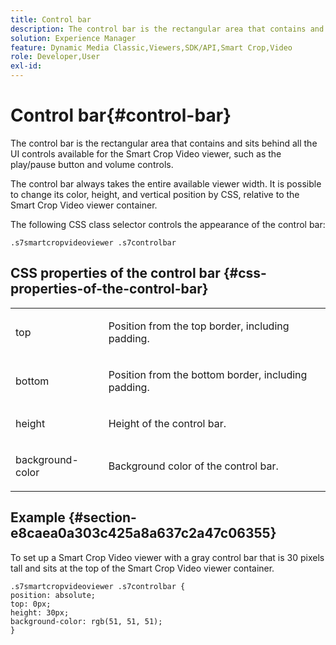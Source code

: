 ```yaml
---
title: Control bar
description: The control bar is the rectangular area that contains and sits behind all the UI controls available for the Smart Crop Video viewer, such as the play/pause button and volume controls.
solution: Experience Manager
feature: Dynamic Media Classic,Viewers,SDK/API,Smart Crop,Video
role: Developer,User
exl-id: 
---
```

# Control bar{#control-bar}

The control bar is the rectangular area that contains and sits behind all the UI controls available for the Smart Crop Video viewer, such as the play/pause button and volume controls.

<!--<a id="section_061E550C1C1D4DB2BD663A898895B38C"></a>-->

The control bar always takes the entire available viewer width. It is possible to change its color, height, and vertical position by CSS, relative to the Smart Crop Video viewer container.

The following CSS class selector controls the appearance of the control bar:

```
.s7smartcropvideoviewer .s7controlbar
```

## CSS properties of the control bar {#css-properties-of-the-control-bar}

<table id="table_C48C56E696304C9BAFEE71BA9EA9A174"> 
 <tbody> 
  <tr> 
   <td colname="col1"> <p> <span class="codeph"> top </span> </p> </td> 
   <td colname="col2"> <p>Position from the top border, including padding. </p> </td> 
  </tr> 
  <tr> 
   <td colname="col1"> <p> <span class="codeph"> bottom </span> </p> </td> 
   <td colname="col2"> <p> Position from the bottom border, including padding. </p> </td> 
  </tr> 
  <tr> 
   <td colname="col1"> <p> <span class="codeph"> height </span> </p> </td> 
   <td colname="col2"> <p>Height of the control bar. </p> </td> 
  </tr> 
  <tr> 
   <td colname="col1"> <p> <span class="codeph"> background-color </span> </p> </td> 
   <td colname="col2"> <p>Background color of the control bar. </p> </td> 
  </tr> 
 </tbody> 
</table>

## Example {#section-e8caea0a303c425a8a637c2a47c06355}

To set up a Smart Crop Video viewer with a gray control bar that is 30 pixels tall and sits at the top of the Smart Crop Video viewer container.

```
.s7smartcropvideoviewer .s7controlbar {  
position: absolute; 
top: 0px; 
height: 30px; 
background-color: rgb(51, 51, 51); 
}
```

